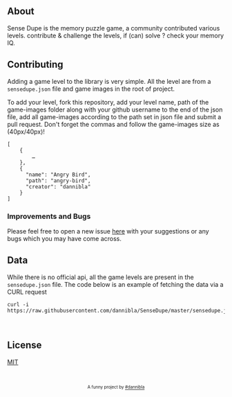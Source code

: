 ## About
Sense Dupe is the memory puzzle game, a community contributed various levels.
contribute & challenge the levels, if (can) solve ? check your memory IQ.

## Contributing
Adding a game level to the library is very simple. All the level are from a `sensedupe.json` file and game images in the root of project.

To add your level, fork this repository, add your level name, path of the game-images folder along with your github username to the end of the json file, add all game-images according to the path set in json file and submit a pull request. Don't forget the commas and follow the game-images size as (40px/40px)!

```
[
    {
        …
    },
    {
      "name": "Angry Bird",
      "path": "angry-bird",
      "creator": "dannibla"
    }
]
```

### Improvements and Bugs
Please feel free to open a new issue [here](https://github.com/dannibla/SenseDupe/issues) with your suggestions or any bugs which you may have come across.


## Data
While there is no official api, all the game levels are present in the `sensedupe.json` file. The code below is an example of fetching the data via a CURL request
```
curl -i https://raw.githubusercontent.com/dannibla/SenseDupe/master/sensedupe.json
```

&nbsp;

## License

[MIT](https://github.com/dannibla/SenseDupe/blob/master/LICENSE.md)

&nbsp;

<p align="center">
<sub><sup>A funny project by <a href="https://twitter.com/dannibla_">#dannibla</a></sup></sub>
</p>
